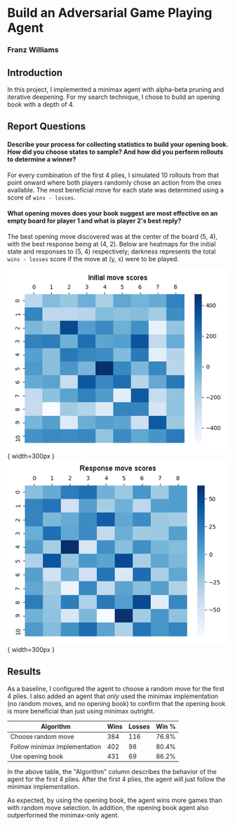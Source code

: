 # Build an Adversarial Game Playing Agent
### Franz Williams

## Introduction
In this project, I implemented a minimax agent with alpha-beta pruning and iterative deepening.
For my search technique, I chose to build an opening book with a depth of 4.

## Report Questions
#### Describe your process for collecting statistics to build your opening book. How did you choose states to sample? And how did you perform rollouts to determine a winner?
For every combination of the first 4 plies, I simulated 10 rollouts from that point onward where both players randomly chose an action from the ones available.
The most beneficial move for each state was determined using a score of `wins - losses`.

#### What opening moves does your book suggest are most effective on an empty board for player 1 and what is player 2's best reply?
The best opening move discovered was at the center of the board (5, 4), with the best response being at (4, 2).
Below are heatmaps for the initial state and responses to (5, 4) respectively; darkness represents the total `wins - losses` score if the move at (y, x) were to be played.

![Best first move](./best-first-moves.png){ width=300px }
![Best response](./best-responses.png){ width=300px }

## Results
As a baseline, I configured the agent to choose a random move for the first 4 plies.
I also added an agent that *only* used the minimax implementation (no random moves, and no opening book) to confirm that the opening book is more beneficial than just using minimax outright.

| Algorithm | Wins | Losses | Win % |
| --- | --- | --- | --- |
| Choose random move | 384 | 116 | 76.8% |
| Follow minimax implementation | 402 | 98 | 80.4% |
| Use opening book | 431 | 69 | 86.2% |

In the above table, the "Algorithm" column describes the behavior of the agent for the first 4 plies.
After the first 4 plies, the agent will just follow the minimax implementation.

As expected, by using the opening book, the agent wins more games than with random move selection.
In addition, the opening book agent also outperformed the minimax-only agent.

